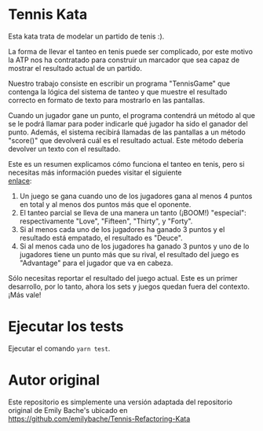 # Tennis Kata

Esta kata trata de modelar un partido de tenis :).

La forma de llevar el tanteo en tenis puede ser complicado, por este motivo la ATP nos ha contratado para construir un 
marcador que sea capaz de mostrar el resultado actual de un partido.

Nuestro trabajo consiste en escribir un programa "TennisGame" que contenga la lógica del sistema de tanteo y que muestre
el resultado correcto en formato de texto para mostrarlo en las pantallas.

Cuando un jugador gane un punto, el programa contendrá un método al que se le podrá llamar para poder indicarle qué jugador
ha sido el ganador del punto. Además, el sistema recibirá llamadas de las pantallas a un método "score()" que devolverá
cuál es el resultado actual. Este método debería devolver un texto con el resultado.

Este es un resumen explicamos cómo funciona el tanteo en tenis, pero si necesitas más información puedes visitar el siguiente  
[enlace](https://en.wikipedia.org/wiki/Tennis#Scoring):

1. Un juego se gana cuando uno de los jugadores gana al menos 4 puntos en total y al menos dos puntos más que el oponente.
2. El tanteo parcial se lleva de una manera un tanto (¡BOOM!) "especial": respectivamente "Love", "Fifteen", "Thirty", y "Forty".
3. Si al menos cada uno de los jugadores ha ganado 3 puntos y el resultado está empatado, el resultado es "Deuce".
4. Si al menos cada uno de los jugadores ha ganado 3 puntos y uno de lo jugadores tiene un punto más que su rival, el 
resultado del juego es "Advantage" para el jugador que va en cabeza.

Sólo necesitas reportar el resultado del juego actual. Este es un primer desarrollo, por lo tanto, ahora los sets y 
juegos quedan fuera del contexto. ¡Más vale!


# Ejecutar los tests

Ejecutar el comando `yarn test`.


# Autor original

Este repositorio es simplemente una versión adaptada del repositorio original de Emily Bache's ubicado en https://github.com/emilybache/Tennis-Refactoring-Kata
